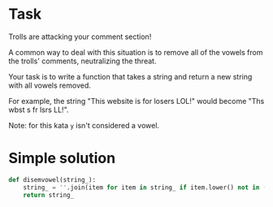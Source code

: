# Task
Trolls are attacking your comment section!

A common way to deal with this situation is to remove all of the vowels from the trolls' comments, neutralizing the threat.

Your task is to write a function that takes a string and return a new string with all vowels removed.

For example, the string "This website is for losers LOL!" would become "Ths wbst s fr lsrs LL!".

Note: for this kata `y` isn't considered a vowel.

# Simple solution
```python
def disemvowel(string_):
    string_ = ''.join(item for item in string_ if item.lower() not in ('a', 'e', 'i', 'o', 'u'))
    return string_
```
